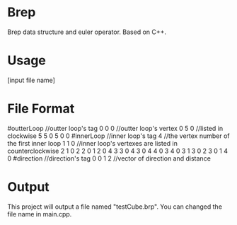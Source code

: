 # Brep
Brep data structure and euler operator. Based on C++.


# Usage
[input file name]


# File Format
#outterLoop   //outter loop's tag
0 0 0         //outter loop's vertex
0 5 0         //listed in clockwise
5 5 0
5 0 0
#innerLoop    //inner loop's tag 
4             //the vertex number of the first inner loop
1 1 0         //inner loop's vertexes are listed in counterclockwise
2 1 0
2 2 0
1 2 0
4
3 3 0
4 3 0
4 4 0
3 4 0
3
1 3 0
2 3 0
1 4 0
#direction    //direction's tag
0 0 1 2       //vector of direction and distance

# Output
This project will output a file named "testCube.brp". You can changed the file name in main.cpp.
